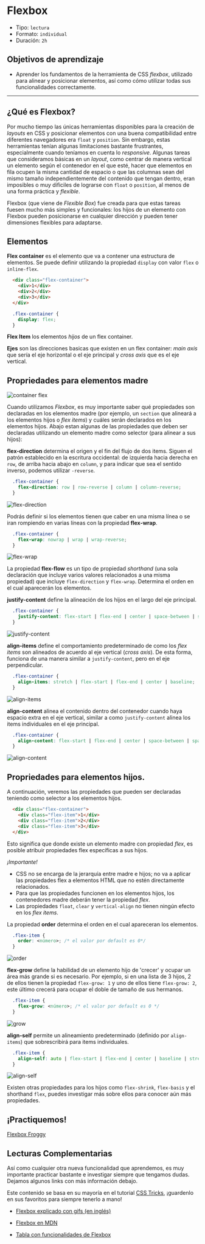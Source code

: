 # Flexbox

- Tipo: `lectura`
- Formato: `individual`
- Duración: `2h`

## Objetivos de aprendizaje

- Aprender los fundamentos de la herramienta de CSS _flexbox_, utilizado para
alinear y posicionar elementos, así como cómo utilizar todas sus
funcionalidades correctamente.

***

## ¿Qué es Flexbox?

Por mucho tiempo las únicas herramientas disponibles para la creación de
_layouts_ en CSS y posicionar elementos con una buena compatibilidad entre
diferentes navegadores era `float` y `position`.
Sin embargo, estas herramientas tenían algunas limitaciones bastante
frustrantes, especialmente cuando teníamos en cuenta lo _responsive_.
Algunas tareas que consideramos básicas en un _layout_, como centrar de manera
vertical un elemento según el contenedor en el que esté, hacer que elementos en
fila ocupen la misma cantidad de espacio o que las columnas sean del mismo
tamaño independientemente del contenido que tengan dentro, eran imposibles o muy
dificiles de lograrse con `float` o `position`, al menos de una forma práctica
y _flexible_.

Flexbox (que viene de _Flexible Box_) fue creada para que estas tareas fuesen
mucho más simples y funcionales: los hijos de un elemento con Flexbox pueden
posicionarse en cualquier dirección y pueden tener dimensiones flexibles para
adaptarse.

## Elementos

**Flex container** es el elemento que va a contener una estructura de elementos.
Se puede definir utilizando la propiedad `display` con valor `flex` o
`inline-flex`.

```html
  <div class="flex-container">
    <div>1</div>
    <div>2</div>
    <div>3</div>
  </div>
```

```css
  .flex-container {
    display: flex;
  }
```


**Flex Item** los elementos _hijos_ de un flex container.

**Ejes** son las direcciones basicas que existen en un flex container: _main
axis_ que sería el eje horizontal o el eje principal y _cross axis_ que es el
eje vertical.

## Propriedades para elementos madre

![container flex](https://css-tricks.com/wp-content/uploads/2018/10/01-container.svg)

Cuando utilizamos _Flexbox_, es muy importante saber qué propiedades son
declaradas en los elementos madre (por ejemplo, un `section` que alineará a los
elementos hijos o _flex items_) y cuáles serán declarados en los elementos
hijos.
Abajo estan algunas de las propiedades que deben ser declaradas utilizando un
elemento madre como selector (para alinear a sus hijos):


**flex-direction** determina el origen y el fin del flujo de dos items. Siguen
el patrón establecido en la escritura occidental: de izquierda hacia derecha en
`row`, de arriba hacia abajo en `column`, y para indicar que sea el sentido
inverso, podemos utilizar `-reverse`.

```css
  .flex-container {
    flex-direction: row | row-reverse | column | column-reverse;
  }
```

![flex-direction](https://css-tricks.com/wp-content/uploads/2018/10/flex-direction.svg)

Podrás definir si los elementos tienen que caber en una misma línea o se iran
rompiendo en varias líneas con la propiedad **flex-wrap**.

```css
  .flex-container {
    flex-wrap: nowrap | wrap | wrap-reverse;
  }
```

![flex-wrap](https://css-tricks.com/wp-content/uploads/2018/10/flex-wrap.svg)

La propiedad **flex-flow** es un tipo de propiedad _shorthand_ (una sola
declaración que incluye varios valores relacionados a una misma propiedad) que
incluye `flex-direction` y `flex-wrap`. Determina el orden en el cual aparecerán
los elementos.

**justify-content** define la alineación de los hijos en el largo del eje
principal.

```css
  .flex-container {
    justify-content: flex-start | flex-end | center | space-between | space-around | space-evenly;
  }
```

![justify-content](https://css-tricks.com/wp-content/uploads/2018/10/justify-content.svg)

**align-items** define el comportamiento predeterminado de como los _flex items_
son alineados de acuerdo al eje vertical (_cross axis_). De esta forma, funciona
de una manera similar a `justify-content`, pero en el eje perpendicular.
```css
  .flex-container {
    align-items: stretch | flex-start | flex-end | center | baseline;
  }
```

![align-items](https://css-tricks.com/wp-content/uploads/2018/10/align-items.svg)

**align-content** alinea el contenido dentro del contenedor cuando haya espacio
extra en el eje vertical, similar a como `justify-content` alinea los items
individuales en el eje principal.

```css
  .flex-container {
    align-content: flex-start | flex-end | center | space-between | space-around | stretch;
  }
```

![align-content](https://css-tricks.com/wp-content/uploads/2018/10/align-content.svg)

## Propriedades para elementos hijos.
A continuación, veremos las propiedades que pueden ser declaradas teniendo como
selector a los elementos hijos.


```html
  <div class="flex-container">
    <div class="flex-item">1</div>
    <div class="flex-item">2</div>
    <div class="flex-item">3</div>
  </div>
```

Esto significa que donde existe un elemento madre con propiedad _flex_, es
posible atribuir propiedades flex específicas a sus hijos.

_¡Importante!_

- CSS no se encarga de la jerarquía entre madre e hijos; no va a aplicar las
propiedades flex a elementos HTML que no estén directamente relacionados.
- Para que las propiedades funcionen en los elementos hijos, los contenedores
madre deberán tener la propiedad _flex_.
- Las propiedades `float`, `clear` y `vertical-align` no tienen ningún efecto en
los _flex items_.


La propiedad **order** determina el orden en el cual apareceran los elementos.

```css
  .flex-item {
    order: <número>; /* el valor por default es 0*/
  }
```

![order](https://css-tricks.com/wp-content/uploads/2018/10/order.svg)

**flex-grow** define la habilidad de un elemento hijo de 'crecer' y ocupar un
área más grande si es necesario. Por ejemplo, si en una lista de 3 hijos, 2 de
ellos tienen la propiedad `flex-grow: 1` y uno de ellos tiene `flex-grow: 2`,
este último crecerá para ocupar el doble de tamaño de sus hermanos.

```css
  .flex-item {
    flex-grow: <número>; /* el valor por default es 0 */
  }
```

![grow](https://css-tricks.com/wp-content/uploads/2018/10/flex-grow.svg)

**align-self** permite un alineamiento predeterminado (definido por
`align-items`) que sobrescribirá para items individuales.


```css
  .flex-item {
    align-self: auto | flex-start | flex-end | center | baseline | stretch;
  }
```

![align-self](https://css-tricks.com/wp-content/uploads/2018/10/align-self.svg)

Existen otras propiedades para los hijos como `flex-shrink`, `flex-basis` y el
shorthand `flex`, puedes investigar más sobre ellos para conocer aún más
propiedades.

## ¡Practiquemos!

[Flexbox Froggy](https://flexboxfroggy.com/)

## Lecturas Complementarias

Así como cualquier otra nueva funcionalidad que aprendemos, es muy importante
practicar bastante e investigar siempre que tengamos dudas. Dejamos algunos
links con más información debajo.

Este contenido se basa en su mayoría en el tutorial
[CSS Tricks](https://css-tricks.com/snippets/css/a-guide-to-flexbox/),
¡guardenlo en sus favoritos para siempre tenerlo a mano!

- [Flexbox explicado con gifs (en inglés)](https://medium.freecodecamp.org/even-more-about-how-flexbox-works-explained-in-big-colorful-animated-gifs-a5a74812b053)

- [Flexbox en MDN](https://developer.mozilla.org/en-US/docs/Learn/CSS/CSS_layout/Flexbox)

- [Tabla con funcionalidades de Flexbox](https://internetingishard.com/html-and-css/flexbox/flexbox-layouts-7abd58.png)
